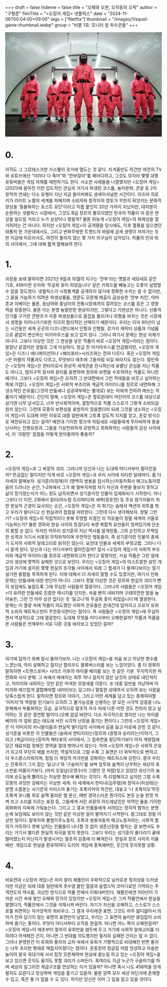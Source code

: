+++
draft = false
hideme = false
title = "오해와 오판, 오작동의 오락"
author = "구형준"
filmTitle = "<오징어 게임> 넷플릭스"
date = "2024-11-06T00:04:00+09:00"
tags = ["Netflix"]
thumbnail = "/images/1/squid-game-thumbnail.webp"
group = "비옽 1호: 모니터 앞 파수꾼들"
+++

![Squid Game](/images/1/squid-game-1.webp)

# 0.

아직도 그 그로테스크한 가스펠이 귓가에 맴도는 것 같다. 지겨울만도 하건만 여전히 TV와 유튜브에선 “이러다 다 죽어”와 “깐부잖아”를 패러디하고, 그것도 모자라 몇몇 대형 유튜버들은 게임 자체를 재현하기도 한다. 사소한 사례들을 나열했지만 <오징어 게임>(2021)에 쏟아진 이런 압도적인 관심과 거기서 파생된 코스튬, 놀이문화, 관광 등 2차 창작의 연쇄는 다소 유행이 지난 지금 돌이켜봐도 센세이셔널한 사건이다. 아즈마 히로키가 라이트 노벨의 세계를 파헤치며 소비자와 창작자의 영토가 무한히 뒤엉키는 문화적 양상을 ‘동물화하는 포스트 모던’이라고 이름 붙인지 20년 가까이 지났지만, 대자본이 순환하는 넷플릭스 시장에서, 그것도 B급 장르의 불모지였던 한국의 작품이 이 같은 현상을 일으킬 거라고 누가 상상이나 했을까?
물론 뒤늦게 <오징어 게임>의 화제성을 열거하려는 건 아니다. 하지만 <오징어 게임>이 공개됐을 당시에도, 이후 열풍을 일으켰던 태풍의 한 가운데에서도, 그리고 변화무쌍한 트렌드의 바람에 금세 생명이 꺼져가는 듯한 지금에 이르러서도, 여전히 풀리지 않는 몇 가지 의구심이 남아있다. 작품의 안과 밖의 사이에서, 그에 대해 짧게 말해보려 한다.

# 1.

과장을 보태 말하자면 2021년 9월과 10월의 지구는 ‘깐부’라는 옛말과 세모네모 같은 기호, 456이란 숫자와 ‘무궁화 꽃이 피었습니다’ 같은 키워드를 빼놓고는 오롯이 설명할 수 없을 정도였다. 넷플릭스가 시청통계를 공개하지 않기에 정확한 수치는 알 수 없지만, 그 끝을 가늠하기 어려운 파생상품들, 영문도 모른채 매출이 급상승한 ‘깐부 치킨’, 아마존과 이베이는 물론, 동남아와 중남미의 전통시장에까지 깔려있는 코스튬 등은 그 영향력을 방증한다.
물론 이는 분명 놀랄만한 현상이지만, 그렇다고 기현상은 아니다. 선풍적 인기를 구가한 콘텐츠가 각종 파생상품으로 몸집을 불리거나 외형을 바꾸는 것은 시장에서 생명을 이어나가기위한 지극히 합리적인 선택이기 때문이다. 우리는 이미 90년이 넘는 시간동안 세계 곳곳의 디즈니랜드에서 인형과 인형탈, 갖가지 캐릭터 상품과 기념품으로 끝없이 변신하는 미키마우스를 보고 있지 않나.
그러니 여기서 문제는 현상 자체가 아니다. 그보다 이상한 것은 그 현상을 낳은 작품이 바로 <오징어 게임>이라는 점이다. 말장난 같겠지만 정말로 그게 이상하다. 방금 전 미키마우스를 언급했지만, <오징어 게임>은 디즈니 애니메이션이나 <해리포터>시리즈와는 전혀 다르다. 혹은 <오징어 게임>은 마블의 작품과도 다르고, 무엇보다 애초에 그들처럼 되길 바라지도 않는다. 말인즉슨 <오징어 게임>은 판타지로서 환상적 세계관을 전시하는데 유별난 관심을 지닌 작품도 아니고, 범지구적 질서와 윤리를 웅변하며 정의와 보편을 수호하려는 작품도 아니란 얘기다.
그보다 <오징어 게임>은 오히려 그 반대편에서 그런 작태들을 비웃고 싶어하는 쪽에 가깝다. <오징어 게임>은 사회적 부조리와 계급적 아이러니를 장르로 내면화해 그 냉소적인 은유를(그것의 만듦새나 성공여부와는 별개로) 보는 이에게 전하려 애쓰는 작품이기 때문이다. 간단히 말해, <오징어 게임>은 할로윈데이 어린이의 코스튬 대상으로 삼기엔 너무 날서있고, 너무 반사회적이며, 결정적으로 작품 스스로가 그렇게 소비되길 원치 않는다.
그런데 모종의 보편성을 표방하지 않을뿐더러 되레 그것을 냉소하는 <오징어 게임>이 도대체 어떤 이유로 대중 일반에게 그토록 압도적 지지를 얻고, 온갖 방식으로 재전유되고 있는 걸까? 예컨대 기이한 핑크색 차림새로 사람들에게 무자비하게 총을 난사하는 진행요원과, 그들을 기상천외하게 모방하고 희화화하는 사람들의 감상 사이에서, 이 ‘괴랄한’ 접점을 어떻게 받아들여야 좋을까?

# 2.

<오징어 게임>과 그 바깥의 괴리. 그러니까 당신과 나는 도대체 어디서부터 멀어진걸까? 뜬금없는 말이지만 이게 바로 <오징어 게임>과 우리 사이에 자리한 딜레마다. 좀 더 자세히 말해보자. 성기훈(이정재)이 (명백히 쌍용을 암시하는)자동차회사 해고노동자였음이 드러나는 순간, 1-2화에서 그가 왜 철부지처럼 자기 자신과 주변을 돌보지 못하고 삶이 망가졌는지가 어느 정도 납득되면서 성기훈이란 인물이 입체화되기 시작한다. 아니 그보다 더 이전, 2화에서 알리(아누팜 트리파티)와 새벽(정호연) 등 주요 참가자들이 처한 현실적 곤경이 묘사되는 순간, <오징어 게임>은 피 튀기는 슬래셔 액션의 외투를 벗고 우리가 발디디고 선 현실과의 접점을 마련한다.
그런데 다시 생각해보자. 정말 그런가? <오징어 게임>의 직접적이다 못해 투명할 지경인 이 직유들이 정말 세계의 거울로 기능하는가? 물론 영화와 현실 사이의 징검다리 속엔 복합적 요인들이 엉켜있기에 단순히 말할 순 없다. 하지만 아무리 성기훈의 지난 역사를 알게된들, 그의 순진하고 무책임한 성격과 거기서 비롯된 무작위적이며 우연적인 행동들이, 즉 성기훈이란 인물의 총체가 도저히 사회적 알레고리로 읽히진 않는다. 요컨대 인물과 세계의 부정교합. 그러니 다시 묻게 된다. 당신과 나는 어디서부터 멀어진걸까?
앞서 <오징어 게임>이 사회적 부조리와 계급적 아이러니를 장르로 내면화하고자 한다고 말했지만, 사실 작품은 그런 알레고리 생성에 명백히 실패한 것으로 보인다. 우리는 <오징어 게임>의 아스트랄한 살인 게임과 거기에 설치된 몇몇 현실의 조각들 사이에서 되레 그 틈새가 다 들여다보이는 얼기설기한 봉합을 목격하게 된다. 이에 대해서 더 자세히 말할 수도 있겠지만, 여기서 진짜 문제는 만듦새에 대한 판단이 아니다. 그보다 정말 이상한 것은 장르와 현실의 괴리가 빤히 보임에도 놀랍도록 그에 무심한 사람들의 열광이다.
그러니까 사람들은 <오징어 게임>이 유려한 만듦새로 진중한 메시지를 던지든, 속을 빤히 내비치며 구태의연한 말을 늘어놓든, 그런 건 아무 상관 없다는 듯 ‘달고나’와 무궁화 꽃이 피었습니다’에 열광한다. 문제는 이 열광 속에 작품이 의도했던 사회적 은유들은 온데간데 없어지고 오로지 유희적 소비의 매트릭스만이 무한증식한다는 점이다. 즉 사람들은 <오징어 게임>에 무심하면서 역설적으로 그에 열광한다. 도대체 무엇을 어디서부터 오해한걸까? 작품과 작품을 본 사람들은 언제부터 서로 다른 곳을 바라보고 있었던 걸까?

# 3.

여기에 답하기 위해 잠시 돌아가보자. 나는 <오징어 게임>을 처음 보고 이상한 향수를 느꼈는데, 마치 실패하고 철지난 할리우드 블록버스터를 보는 느낌이었다. 좀 더 정확히 말하자면 <트랜스포머> 시리즈 이후의 마이클 베이를 보는 것 같은 기분. 무지막지한 파편화와 서사 분해. 그 속에서 메세지는 외투 하나 걸치지 않은 날것의 상태로 내던져지고, 이미지와 내외하는 것만 같은 어색한 모양새를 이룬다. 또  대중 일반을 겨냥하며 이미지와 매끄럽게 결합해야할 내러티브는 덩그러니 멀뚱한 상태여서 오히려 보는 사람을 당혹스럽게 한다. 말하자면 장르와 이야기, 그리고 어떤 세계를 담고 있는 총체여야할 ‘이미지’의 역량을 믿기보다 오히려 그 불가능성을 신봉하는 양 모든 시각적 감흥을 나노분해해서 부품화하는 모습. 궁극적으로 말초적 자극 외에 다른 어떤 것도 전하지 않고 싶어하는 것 같은 결연함 말이다.(오해 없길 바란다. 다소 자극적으로 썼지만 나는 마이클 베이의 이 앞뒤 없는 태도에 서린 시각적 난장을 즐기는 편이다.)
그런데 <오징어 게임>은 이 이미지의 카니발리즘과 현실적 발디딤의 사이에서 길을 잃고 미로에 갇힌 것 같다. 성기훈을 비롯한 각 인물들은 (슬래셔 판타지라는)장르와  (경쟁과 승리라는)이야기, 그리고 (계급이라는)정치적 메타포의 사이에서, 그 접촉면을 횡단하기보다 마치 계량컵에 담긴 재료처럼 정해진 영역을 절대 벗어나지 않는다. 하여 <오징어 게임>은 사회적 은유가 되고자 무던히 애를 쓰지만, 역설적으로 그럴 수록 그 표면은 더 위악적으로 변하고, 더 우스꽝스러워지며, 점점 더 게임적 자극만을 강화하는 매트릭스에 갇힌다. 결국 우리는 잔혹하기 그지 없는 ‘달고나'와 ‘구슬따기'를 보며 암투와 술책이 난무하는 세상의 축소판을 떠올리기보다, (마치 오일남(오영수)이 그랬던 것 처럼)잊고 있었던 유년기의 놀이에 순도높게 빨려드는 이상한 향수에 빠지는 것이다.
즉 리얼해지고 싶지만 그럴 수록 모종의 과잉만 강해지는 이상한 세계. 이 세계에서 한미녀(김주령)와 장덕수(허성태)는 분명 소름돋는 사기꾼과 카리스마 풍기는 조폭이어야 하건만, 대놓고 ‘나 조폭이오’하듯 초록색 유니폼 위로 슬쩍 올라온 뱀 문신, 매번 경악스러운 뭔가라도 본듯 눈을 한껏 치켜 뜨고 소리를 지르는 표정 등, 그들에게 서린 과장의 아드레날린은 악역인 둘을 기이한 희화화의 지옥에 가둬놓는다. 그리고 그 결과 인물들에게 서려있는 정치적 함의는 분명 눈에 보임에도 보이지 않는 것만 같은 이상한 일이 벌어지기 시작한다.
말그대로 정말 이상한 일이다. 탈북자와 불법이주노동자, 조폭과 쌍용자동차 해고노동자라는, 사회적 함의가 가득하다 못해 넘치는 인물들이 너나할 것 없이 생존난장을 펼치는 걸 보면서도 우리는 거기서 별다른 현실적 자극을 받지 못한다. 그보다 우리는 성기훈이 줄다리기 끝에 떨어졌는지 아닌지가 발생시키는 말초적 감흥에 더 빠져든다. 현실과 장르 사이의 이율배반. 게임으로 현실을 환유하려다 도리어 게임에 중독돼버린, 웃긴데 웃지못할 상황.

# 4.

비유컨대 <오징어 게임>은 마치 찰리 채플린이 우화적으로 날카로운 정치성을 드러냈지만 지금은 되레 대중 일반에게 콧수염 붙인 얼굴과 슬랩스틱 코미디로만 기억되는 주객전도의 역사를, 괴상한 방식으로 작품 안에서 이뤄내버린다. 채플린에겐 100년이 가까운 시간 속에 쌓인 오해와 망각이 있었지만 <오징어 게임>은 그저 작품안에서 현실을 말했다가, 작품안에서 그것을 삭제시켜 버린다. 자기가 자신을 오해하고, 스스로가 스스로를 외면하는 자가당착의 뫼비우스. 그 결과 우리에겐 표면, 그것도 아주 얇디얇아서 의미가 전혀 담기지 않는 표면의 표면만이 남았고, 우리는 그 표면의 놀이만 끊임없이 소비하며 즐기는 중이다.
무엇이 어디서부터 오작동 한걸까. 아니면 어느 쪽이 오해한걸까? <오징어 게임>이 애초부터 철저히 유희만을 염두에 두고 거기에 사회적 알레고리를 더하려다 어색해진 건지, 아니면 그 반대를 의도했지만 철저히 실패한 건지는 알 수 없다. 그러나 분명한건 이 유희와 풍자의 교차 속에서 유희가 기형적으로 비대해진 반면 풍자는 너무 초라한 형태로 매듭지어졌다는 점이다.
운동장의 정글짐 처럼 엉성하고 아슬한 놀이의 왕국 꼭대기에 서서 짐짓 모른체하며 현실에 곁눈질 하고 있는 <오징어 게임>을 보고 있으면 웃지도 울지도 못할 괴리가 스며든다. 혹여라도 지금 누군가 구슬따기를 하며 세상의 일그러진 계급구조를 연상하는 이가 있을까? 아니면 혹시 나도 456억을 얻게될지도 모른다고 망상하며 게임을 즐기고 있을까. 물론 양쪽 모두 세상 어딘가에 존재할 수 있고, 혹은 둘 다 없을 수 도 있다. 하지만 당신은 이미 그 답을 알고 있을 것이다.
